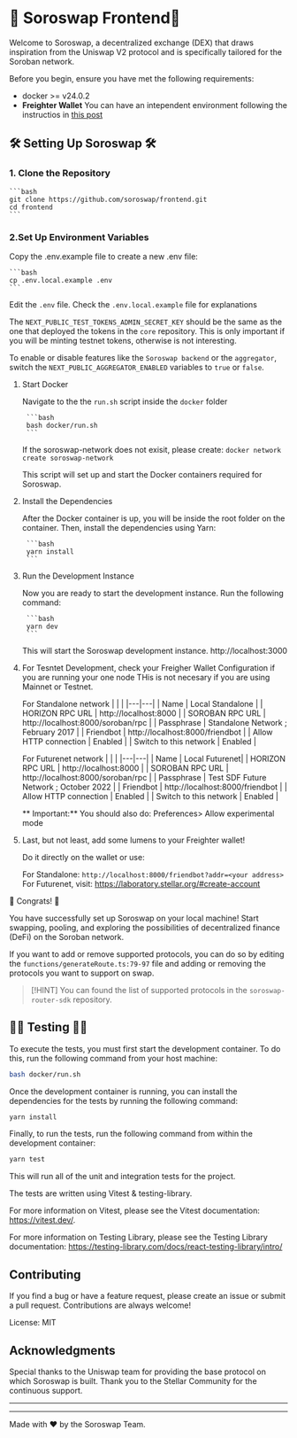 # 🌟 Soroswap Frontend🌟

Welcome to Soroswap, a decentralized exchange (DEX) that draws inspiration from the Uniswap V2 protocol and is specifically tailored for the Soroban network.

Before you begin, ensure you have met the following requirements:

- docker >= v24.0.2
- **Freighter Wallet** You can have an intependent environment following the instructios in [this post](https://discord.com/channels/897514728459468821/1135655444157833256/1135655444157833256)

## 🛠 Setting Up Soroswap 🛠

### 1. Clone the Repository

    ```bash
    git clone https://github.com/soroswap/frontend.git
    cd frontend
    ```

### 2.Set Up Environment Variables

Copy the .env.example file to create a new .env file:

    ```bash
    cp .env.local.example .env
    ```

Edit the `.env` file. Check the `.env.local.example` file for explanations

The `NEXT_PUBLIC_TEST_TOKENS_ADMIN_SECRET_KEY` should be the same as the one that deployed the tokens in the `core` repository.
This is only important if you will be minting testnet tokens, otherwise is not interesting.

To enable or disable features like the `Soroswap backend` or the `aggregator`, switch the  `NEXT_PUBLIC_AGGREGATOR_ENABLED` variables to `true` or `false`.

1. Start Docker

    Navigate to the the `run.sh` script inside the `docker` folder

        ```bash
        bash docker/run.sh
        ```

    If the soroswap-network does not exisit, please create: `docker network create soroswap-network`

    This script will set up and start the Docker containers required for Soroswap.

2. Install the Dependencies

    After the Docker container is up, you will be inside the root folder on the container. Then, install the dependencies using Yarn:

        ```bash
        yarn install
        ```

3. Run the Development Instance

    Now you are ready to start the development instance. Run the following command:

        ```bash
        yarn dev
        ```

    This will start the Soroswap development instance.
    http://localhost:3000
    

4. For Tesntet Development, check your Freigher Wallet Configuration if you are running your one node
    THis is not necesary if you are using Mainnet or Testnet.

    For Standalone network
    | | |
    |---|---|
    | Name | Local Standalone |
    | HORIZON RPC URL | http://localhost:8000 |
    | SOROBAN RPC URL | http://localhost:8000/soroban/rpc |
    | Passphrase | Standalone Network ; February 2017 |
    | Friendbot | http://localhost:8000/friendbot |
    | Allow HTTP connection | Enabled |
    | Switch to this network | Enabled |

    For Futurenet network
    | | |
    |---|---|
    | Name | Local Futurenet|
    | HORIZON RPC URL | http://localhost:8000 |
    | SOROBAN RPC URL | http://localhost:8000/soroban/rpc |
    | Passphrase | Test SDF Future Network ; October 2022 |
    | Friendbot | http://localhost:8000/friendbot |
    | Allow HTTP connection | Enabled |
    | Switch to this network | Enabled |

    ** Important:** You should also do: Preferences> Allow experimental mode

5. Last, but not least, add some lumens to your Freighter wallet!

   Do it directly on the wallet or use:

   For Standalone: `http://localhost:8000/friendbot?addr=<your address>`
   For Futurenet, visit: https://laboratory.stellar.org/#create-account

🚀 Congrats! 🚀

You have successfully set up Soroswap on your local machine! Start swapping, pooling, and exploring the possibilities of decentralized finance (DeFi) on the Soroban network.

If you want to add or remove supported protocols, you can do so by editing the `functions/generateRoute.ts:79-97` file and adding or removing the protocols you want to support on swap.

> [!HINT]
> You can found the list of supported protocols in the `soroswap-router-sdk` repository.

## 🧪🔨 Testing 🧪🔨
To execute the tests, you must first start the development container. To do this, run the following command from your host machine:

```bash
bash docker/run.sh
```
Once the development container is running, you can install the dependencies for the tests by running the following command:

```bash
yarn install
```

Finally, to run the tests, run the following command from within the development container:

```bash
yarn test
```
This will run all of the unit and integration tests for the project.

The tests are written using Vitest & testing-library.

For more information on Vitest, please see the Vitest documentation: https://vitest.dev/. 

For more information on Testing Library, please see the Testing Library documentation: https://testing-library.com/docs/react-testing-library/intro/

## Contributing

If you find a bug or have a feature request, please create an issue or submit a pull request. Contributions are always welcome!

License: MIT

## Acknowledgments

Special thanks to the Uniswap team for providing the base protocol on which Soroswap is built.
Thank you to the Stellar Community for the continuous support.

---

---

Made with ❤️ by the Soroswap Team.

